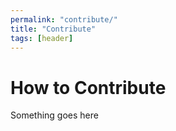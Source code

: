 ```yaml
---
permalink: "contribute/"
title: "Contribute"
tags: [header]
---
```


# How to Contribute

Something goes here
